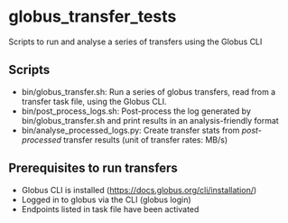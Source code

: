 # globus_transfer_tests
Scripts to run and analyse a series of transfers using the Globus CLI

## Scripts
* bin/globus_transfer.sh: Run a series of globus transfers, read from a transfer task file, using the Globus CLI.
* bin/post_process_logs.sh: Post-process the log generated by bin/globus_transfer.sh and print results in an analysis-friendly format
* bin/analyse_processed_logs.py: Create transfer stats from *post-processed* transfer results (unit of transfer rates: MB/s)

## Prerequisites to run transfers
* Globus CLI is installed (https://docs.globus.org/cli/installation/)
* Logged in to globus via the CLI (globus login)
* Endpoints listed in task file have been activated
